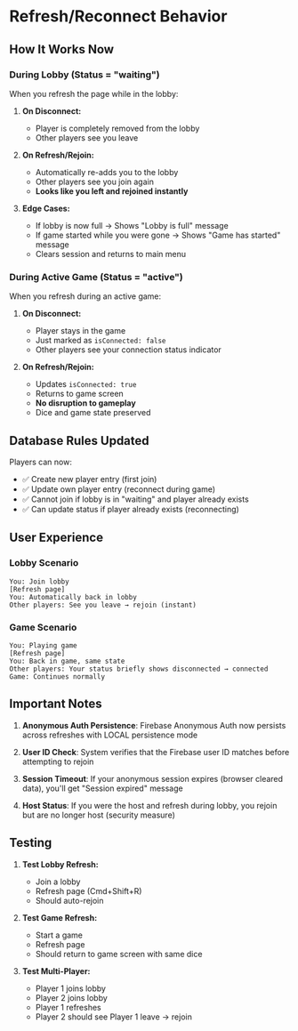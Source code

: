 # Refresh/Reconnect Behavior

## How It Works Now

### During Lobby (Status = "waiting")
When you refresh the page while in the lobby:

1. **On Disconnect:**
   - Player is completely removed from the lobby
   - Other players see you leave

2. **On Refresh/Rejoin:**
   - Automatically re-adds you to the lobby
   - Other players see you join again
   - **Looks like you left and rejoined instantly**

3. **Edge Cases:**
   - If lobby is now full → Shows "Lobby is full" message
   - If game started while you were gone → Shows "Game has started" message
   - Clears session and returns to main menu

### During Active Game (Status = "active")
When you refresh during an active game:

1. **On Disconnect:**
   - Player stays in the game
   - Just marked as `isConnected: false`
   - Other players see your connection status indicator

2. **On Refresh/Rejoin:**
   - Updates `isConnected: true`
   - Returns to game screen
   - **No disruption to gameplay**
   - Dice and game state preserved

## Database Rules Updated

Players can now:
- ✅ Create new player entry (first join)
- ✅ Update own player entry (reconnect during game)
- ✅ Cannot join if lobby is in "waiting" and player already exists
- ✅ Can update status if player already exists (reconnecting)

## User Experience

### Lobby Scenario
```
You: Join lobby
[Refresh page]
You: Automatically back in lobby
Other players: See you leave → rejoin (instant)
```

### Game Scenario
```
You: Playing game
[Refresh page]
You: Back in game, same state
Other players: Your status briefly shows disconnected → connected
Game: Continues normally
```

## Important Notes

1. **Anonymous Auth Persistence**: Firebase Anonymous Auth now persists across refreshes with LOCAL persistence mode

2. **User ID Check**: System verifies that the Firebase user ID matches before attempting to rejoin

3. **Session Timeout**: If your anonymous session expires (browser cleared data), you'll get "Session expired" message

4. **Host Status**: If you were the host and refresh during lobby, you rejoin but are no longer host (security measure)

## Testing

1. **Test Lobby Refresh:**
   - Join a lobby
   - Refresh page (Cmd+Shift+R)
   - Should auto-rejoin

2. **Test Game Refresh:**
   - Start a game
   - Refresh page
   - Should return to game screen with same dice

3. **Test Multi-Player:**
   - Player 1 joins lobby
   - Player 2 joins lobby
   - Player 1 refreshes
   - Player 2 should see Player 1 leave → rejoin
